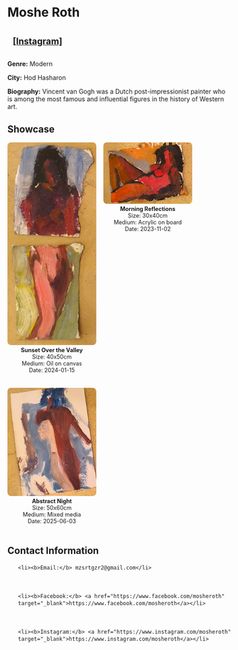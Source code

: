 <h1>Moshe Roth

  <a href="https://instagram.com/mosheroth" target="_blank" style="font-size:0.7em; margin-left:12px; vertical-align:middle;">[Instagram]</a>

</h1>

**Genre:** Modern

**City:** Hod Hasharon

**Biography:**
Vincent van Gogh was a Dutch post-impressionist painter who is among the most famous and influential figures in the history of Western art.


## Showcase
<div style="display: flex; flex-wrap: wrap; gap: 16px;">

  <div style="text-align:center; margin-bottom:16px;">
    <a href="/assets/artists/mosheroth/1.png" target="_blank">
      <img src="/assets/artists/mosheroth/1.png" alt="Moshe Roth" style="width:200px; height:auto; object-fit:cover; border-radius:8px; display:block; margin:0 auto;" />
    </a>
    <div style="font-size:0.9em; margin-top:4px;">
      <b>Sunset Over the Valley</b><br>
      Size: 40x50cm<br>
      Medium: Oil on canvas<br>
      Date: 2024-01-15
    </div>
  </div>

  <div style="text-align:center; margin-bottom:16px;">
    <a href="/assets/artists/mosheroth/2.png" target="_blank">
      <img src="/assets/artists/mosheroth/2.png" alt="Moshe Roth" style="width:200px; height:auto; object-fit:cover; border-radius:8px; display:block; margin:0 auto;" />
    </a>
    <div style="font-size:0.9em; margin-top:4px;">
      <b>Morning Reflections</b><br>
      Size: 30x40cm<br>
      Medium: Acrylic on board<br>
      Date: 2023-11-02
    </div>
  </div>

  <div style="text-align:center; margin-bottom:16px;">
    <a href="/assets/artists/mosheroth/Screenshot%202025-06-03%20at%2022.39.08.png" target="_blank">
      <img src="/assets/artists/mosheroth/Screenshot%202025-06-03%20at%2022.39.08.png" alt="Moshe Roth" style="width:200px; height:auto; object-fit:cover; border-radius:8px; display:block; margin:0 auto;" />
    </a>
    <div style="font-size:0.9em; margin-top:4px;">
      <b>Abstract Night</b><br>
      Size: 50x60cm<br>
      Medium: Mixed media<br>
      Date: 2025-06-03
    </div>
  </div>

</div>



## Contact Information
<ul>

  
    <li><b>Email:</b> mzsrtgzr2@gmail.com</li>
  

  
    <li><b>Facebook:</b> <a href="https://www.facebook.com/mosheroth" target="_blank">https://www.facebook.com/mosheroth</a></li>
  

  
    <li><b>Instagram:</b> <a href="https://www.instagram.com/mosheroth" target="_blank">https://www.instagram.com/mosheroth</a></li>
  

</ul>
